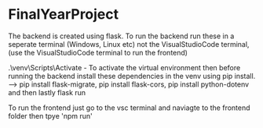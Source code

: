 # FinalYearProject
The backend is created using flask. To run the backend run these in a seperate terminal (Windows, Linux etc) not the VisualStudioCode terminal, (use the VisualStudioCode terminal to run the frontend)
  
.\venv\Scripts\Activate - To activate the virtual environment
then before running the backend install these dependencies in the venv using pip install. --> pip install flask-migrate, pip install flask-cors, pip install python-dotenv and then lastly flask run

To run the frontend just go to the vsc terminal and naviagte to the frontend folder then tpye 'npm run'